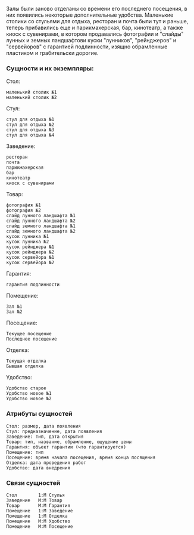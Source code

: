 Залы были заново отделаны со времени его последнего посещения, в них появились некоторые дополнительные удобства.
Маленькие столики со стульями для отдыха, ресторан и почта были тут и раньше, теперь прибавились еще и
парикмахерская, бар, кинотеатр, а также киоск с сувенирами, в котором продавались фотографии и "слайды"
лунных и земных ландшафтови куски "лунников", "рейнджеров" и "сервейоров" с гарантией подлинности,
изящно обрамленные пластиком и грабительски дорогие.

### Сущности и их экземпляры:

Стол:

    маленький столик №1
    маленький столик №2

Стул:

    стул для отдыха №1
    стул для отдыха №2
    стул для отдыха №3
    стул для отдыха №4

Заведение:

    ресторан
    почта
    парикмахерская
    бар
    кинотеатр
    киоск с сувенирами

Товар:

    фотография №1
    фотография №2
    слайд лунного ландшафта №1
    слайд лунного ландшафта №2
    слайд земного ландшафта №1
    слайд земного ландшафта №2
    кусок лунника №1
    кусок лунника №2
    кусок рейнджера №1
    кусок рейнджера №2
    кусок сервейора №1
    кусок сервейора №2

Гарантия:

    гарантия подлинности

Помещение:

    Зал №1
    Зал №2

Посещение:

    Текущее посещение
    Последнее посещение

Отделка:

    Текущая отделка
    Бывшая отделка

Удобство:

    Удобство старое
    Удобство новое №1
    Удобство новое №2


### Атрибуты сущностей

    Стол: размер, дата появления 
    Стул: предназначение, дата появления
    Заведение: тип, дата открытия
    Товар: тип, название, обрамление, ощущение цены
    Гарантия: объект гарантии (что гарантируется)
    Помещение: тип
    Посещение: время начала посещения, время конца посящения
    Отделка: дата проведения работ
    Удобство: дата внедрения

### Связи сущностей

    Стол        1:М Стулья
    Заведение   М:М Товар
    Товар       М:М Гарантия
    Помещение   1:М Заведение
    Помещение   1:М Отделка
    Помещение   М:М Удобство
    Помещение   М:М Посещение
    
